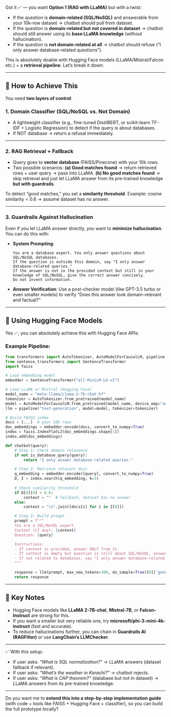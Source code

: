 Got it ✅ — you want **Option 1 (RAG with LLaMA)** but with a twist:

* If the question is **domain-related (SQL/NoSQL)** and answerable from your 10k-row dataset → chatbot should pull from dataset.
* If the question is **domain-related but not covered in dataset** → chatbot should still answer using its **base LLaMA knowledge** (without hallucination).
* If the question is **not domain-related at all** → chatbot should refuse (“I only answer database-related questions”).

This is absolutely doable with Hugging Face models (LLaMA/Mistral/Falcon etc.) + a **retrieval pipeline**. Let’s break it down:

---

## 🔹 How to Achieve This

You need **two layers of control**:

### **1. Domain Classifier (SQL/NoSQL vs. Not Domain)**

* A lightweight classifier (e.g., fine-tuned DistilBERT, or scikit-learn TF-IDF + Logistic Regression) to detect if the query is about databases.
* If NOT database → return a refusal immediately.

---

### **2. RAG Retrieval + Fallback**

* Query goes to **vector database** (FAISS/Pinecone) with your 10k rows.
* Two possible scenarios:
  **(a) Good matches found** → return retrieved rows + user query → pass into LLaMA.
  **(b) No good matches found** → skip retrieval and just let LLaMA answer from its pre-trained knowledge **but with guardrails**.

To detect “good matches,” you set a **similarity threshold**.
Example: cosine similarity < 0.6 → assume dataset has no answer.

---

### **3. Guardrails Against Hallucination**

Even if you let LLaMA answer directly, you want to **minimize hallucination**. You can do this with:

* **System Prompting**:

  ```
  You are a database expert. You only answer questions about SQL/NoSQL databases. 
  If the question is outside this domain, say "I only answer database-related queries."
  If the answer is not in the provided context but still in your knowledge of SQL/NoSQL, give the correct answer concisely.
  Do not invent information.
  ```
* **Answer Verification**: Use a post-checker model (like GPT-3.5 turbo or even smaller models) to verify “Does this answer look domain-relevant and factual?”

---

## 🔹 Using Hugging Face Models

Yes ✅, you can absolutely achieve this with Hugging Face APIs:

### Example Pipeline:

```python
from transformers import AutoTokenizer, AutoModelForCausalLM, pipeline
from sentence_transformers import SentenceTransformer
import faiss

# Load embedding model
embedder = SentenceTransformer("all-MiniLM-L6-v2")

# Load LLaMA or Mistral (Hugging Face)
model_name = "meta-llama/Llama-2-7b-chat-hf"
tokenizer = AutoTokenizer.from_pretrained(model_name)
model = AutoModelForCausalLM.from_pretrained(model_name, device_map="auto")
llm = pipeline("text-generation", model=model, tokenizer=tokenizer)

# Build FAISS index
docs = [...]  # your 10k rows
doc_embeddings = embedder.encode(docs, convert_to_numpy=True)
index = faiss.IndexFlatL2(doc_embeddings.shape[1])
index.add(doc_embeddings)

def chatbot(query):
    # Step 1: Check domain relevance
    if not is_database_query(query):  
        return "I only answer database-related queries."

    # Step 2: Retrieve relevant docs
    q_embedding = embedder.encode([query], convert_to_numpy=True)
    D, I = index.search(q_embedding, k=3)
    
    # Check similarity threshold
    if D[0][0] < 0.6:  
        context = ""  # fallback, dataset has no answer
    else:
        context = "\n".join([docs[i] for i in I[0]])

    # Step 3: Build prompt
    prompt = f"""
    You are a SQL/NoSQL expert.
    Context (if any): {context}
    Question: {query}

    Instructions:
    - If context is provided, answer ONLY from it.
    - If context is empty but question is still about SQL/NoSQL, answer from your knowledge.
    - If not related to databases, say "I only answer database-related queries."
    """

    response = llm(prompt, max_new_tokens=300, do_sample=True)[0]['generated_text']
    return response
```

---

## 🔹 Key Notes

* Hugging Face models like **LLaMA 2-7B-chat**, **Mistral-7B**, or **Falcon-Instruct** are strong for this.
* If you want a smaller but very reliable one, try **microsoft/phi-3-mini-4k-instruct** (fast and accurate).
* To reduce hallucinations further, you can chain in **Guardrails AI (RAGFilter)** or use **LangChain’s LLMChecker**.

---

✅ With this setup:

* If user asks: *“What is SQL normalization?”* → LLaMA answers (dataset fallback if relevant).
* If user asks: *“What’s the weather in Karachi?”* → chatbot rejects.
* If user asks: *“What is CAP theorem?”* (database but not in dataset) → LLaMA answers from its pre-trained knowledge.

---

Do you want me to **extend this into a step-by-step implementation guide** (with code + tools like FAISS + Hugging Face + classifier), so you can build the full prototype locally?
